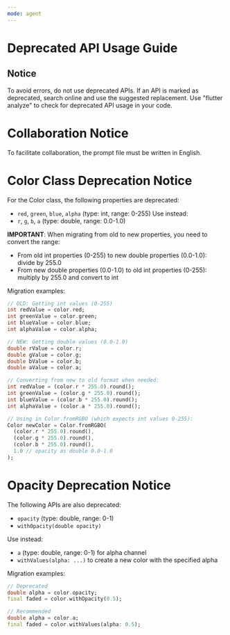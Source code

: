 ```yaml
---
mode: agent
---
```

# Deprecated API Usage Guide

## Notice
To avoid errors, do not use deprecated APIs. If an API is marked as deprecated, search online and use the suggested replacement. Use "flutter analyze" to check for deprecated API usage in your code.

# Collaboration Notice
To facilitate collaboration, the prompt file must be written in English.

# Color Class Deprecation Notice
For the Color class, the following properties are deprecated:
- `red`, `green`, `blue`, `alpha` (type: int, range: 0-255)
Use instead:
- `r`, `g`, `b`, `a` (type: double, range: 0.0-1.0)

**IMPORTANT**: When migrating from old to new properties, you need to convert the range:
- From old int properties (0-255) to new double properties (0.0-1.0): divide by 255.0
- From new double properties (0.0-1.0) to old int properties (0-255): multiply by 255.0 and convert to int

Migration examples:
```dart
// OLD: Getting int values (0-255)
int redValue = color.red;
int greenValue = color.green; 
int blueValue = color.blue;
int alphaValue = color.alpha;

// NEW: Getting double values (0.0-1.0)
double rValue = color.r;
double gValue = color.g;
double bValue = color.b; 
double aValue = color.a;

// Converting from new to old format when needed:
int redValue = (color.r * 255.0).round();
int greenValue = (color.g * 255.0).round();
int blueValue = (color.b * 255.0).round();
int alphaValue = (color.a * 255.0).round();

// Using in Color.fromRGBO (which expects int values 0-255):
Color newColor = Color.fromRGBO(
  (color.r * 255.0).round(),
  (color.g * 255.0).round(), 
  (color.b * 255.0).round(),
  1.0 // opacity as double 0.0-1.0
);
```

# Opacity Deprecation Notice
The following APIs are also deprecated:
- `opacity` (type: double, range: 0-1)
- `withOpacity(double opacity)`

Use instead:
- `a` (type: double, range: 0-1) for alpha channel
- `withValues(alpha: ...)` to create a new color with the specified alpha

Migration examples:
```dart
// Deprecated
double alpha = color.opacity;
final faded = color.withOpacity(0.5);

// Recommended
double alpha = color.a;
final faded = color.withValues(alpha: 0.5);
```

